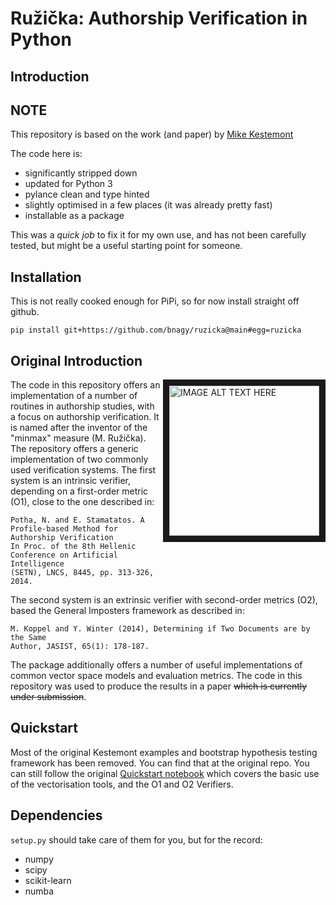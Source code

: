 # Ružička: Authorship Verification in Python

## Introduction

## NOTE

This repository is based on the work (and paper) by [Mike Kestemont](https://github.com/mikekestemont/ruzicka)

The code here is:
- significantly stripped down
- updated for Python 3
- pylance clean and type hinted
- slightly optimised in a few places (it was already pretty fast)
- installable as a package

This was a *quick job* to fix it for my own use, and has not been carefully tested, but might be a useful starting point for someone.

## Installation

This is not really cooked enough for PiPi, so for now install straight off github.

`pip install git+https://github.com/bnagy/ruzicka@main#egg=ruzicka`

## Original Introduction

<img align="right" src="https://cloud.githubusercontent.com/assets/4376879/11402489/8703f80a-9398-11e5-8091-2b1ed5b2bb97.png" 
alt="IMAGE ALT TEXT HERE" height="240" border="10"/>
The code in this repository offers an implementation of a number of routines in authorship studies, with a focus on authorship verification. It is named after the inventor of the "minmax" measure (M. Ružička). The repository offers a generic implementation of two commonly used verification systems. The first system is an intrinsic verifier, depending on a first-order metric (O1), close to the one described in:

```
Potha, N. and E. Stamatatos. A Profile-based Method for Authorship Verification
In Proc. of the 8th Hellenic Conference on Artificial Intelligence
(SETN), LNCS, 8445, pp. 313-326, 2014.
```

The second system is an extrinsic verifier with second-order metrics (O2), based the General Imposters framework as described in:

```
M. Koppel and Y. Winter (2014), Determining if Two Documents are by the Same
Author, JASIST, 65(1): 178-187.
```

The package additionally offers a number of useful implementations of common vector space models and evaluation metrics. The code in this repository was used to produce the results in a paper ~~which is currently under submission~~.

## Quickstart

Most of the original Kestemont examples and bootstrap hypothesis testing framework has been removed. You can find that at the original repo. You can still follow the original [Quickstart notebook](code/Quickstart.ipynb) which covers the basic use of the vectorisation tools, and the O1 and O2 Verifiers.

## Dependencies

`setup.py` should take care of them for you, but for the record:

+ numpy
+ scipy
+ scikit-learn
+ numba




